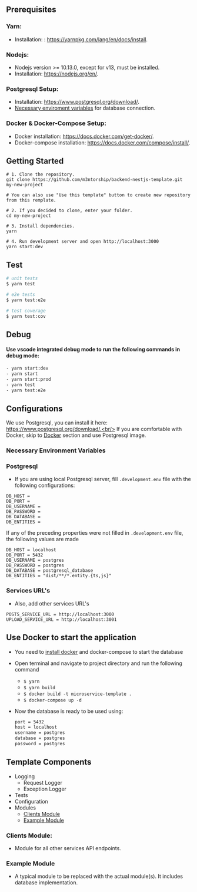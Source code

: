 ## Prerequisites

### Yarn:

- Installation: : https://yarnpkg.com/lang/en/docs/install.

### Nodejs:

- Nodejs version >= 10.13.0, except for v13, must be installed.
- Installation: https://nodejs.org/en/.

### Postgresql Setup:

- Installation: https://www.postgresql.org/download/.
- [Necessary enviroment variables](#Postgresql) for database connection.

### Docker & Docker-Compose Setup:

- Docker installation: https://docs.docker.com/get-docker/.
- Docker-compose installation: https://docs.docker.com/compose/install/.

## Getting Started

```
# 1. Clone the repository.
git clone https://github.com/m3ntorship/backend-nestjs-template.git my-new-project

# You can also use "Use this template" button to create new repository from this remplate.

# 2. If you decided to clone, enter your folder.
cd my-new-project

# 3. Install dependencies.
yarn

# 4. Run development server and open http://localhost:3000
yarn start:dev
```

## Test

```bash
# unit tests
$ yarn test

# e2e tests
$ yarn test:e2e

# test coverage
$ yarn test:cov
```

## Debug

#### Use vscode integrated debug mode to run the following commands in debug mode:

```bash
- yarn start:dev
- yarn start
- yarn start:prod
- yarn test
- yarn test:e2e
```

## Configurations

We use Postgresql, you can install it here: https://www.postgresql.org/download/.<br/>
If you are comfortable with Docker, skip to [Docker](#Docker) section and use Postgresql image.

### Necessary Environment Variables

### Postgresql

- If you are using local Postgresql server, fill `.development.env` file with the following configurations:

```
DB_HOST =
DB_PORT =
DB_USERNAME =
DB_PASSWORD =
DB_DATABASE =
DB_ENTITIES =
```

If any of the preceding properties were not filled in `.development.env` file, the following values are made

```
DB_HOST = localhost
DB_PORT = 5432
DB_USERNAME = postgres
DB_PASSWORD = postgres
DB_DATABASE = postgresql_database
DB_ENTITIES = "dist/**/*.entity.{ts,js}"
```

### Services URL's

- Also, add other services URL's

```
POSTS_SERVICE_URL = http://localhost:3000
UPLOAD_SERVICE_URL = http://localhost:3001
```

## Use Docker to start the application

- You need to [install docker](#docker-&-docker-compose-setup) and docker-compose to start the database

- Open terminal and navigate to project directory and run the following command

  - `$ yarn`
  - `$ yarn build`
  - `$ docker build -t microservice-template .`
  - `$ docker-compose up -d`

- Now the database is ready to be used using:
  ```bash
  port = 5432
  host = localhost
  username = postgres
  database = postgres
  password = postgres
  ```

## Template Components

- Logging
  - Request Logger
  - Exception Logger
- Tests
- Configuration
- Modules
  - [Clients Module](#Clients-Module)
  - [Example Module](#Example-Module)

### Clients Module:

- Module for all other services API endpoints.

### Example Module

- A typical module to be replaced with the actual module(s). It includes database implementation.
